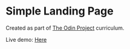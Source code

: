 # Simple Landing Page

Created as part of [The Odin Project](https://www.theodinproject.com/lessons/foundations-landing-page) curriculum.

Live demo: [Here](https://mesakhlolo.github.io/landing-page-flexbox/)
